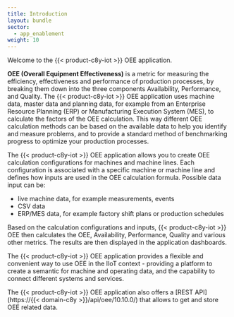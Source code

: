 ```yaml
---
title: Introduction
layout: bundle
sector: 
  - app_enablement
weight: 10
---
```


Welcome to the {{< product-c8y-iot >}} OEE application.

**OEE (Overall Equipment Effectiveness)** is a metric for measuring the efficiency, effectiveness and performance of production processes, by breaking them down into the three components Availability, Performance, and Quality.
The {{< product-c8y-iot >}} OEE application uses machine data, master data and planning data, for example from an Enterprise Resource Planning (ERP) or Manufacturing Execution System (MES), to calculate the factors of the OEE calculation. This way different OEE calculation methods can be based on the available data to help you identify and measure problems, and to provide a standard method of benchmarking progress to optimize your production processes.

The {{< product-c8y-iot >}} OEE application allows you to create OEE calculation configurations for machines and machine lines. Each configuration is associated with a specific machine or machine line and defines how inputs are used in the OEE calculation formula. Possible data input can be:

* live machine data, for example measurements, events
* CSV data
* ERP/MES data, for example factory shift plans or production schedules

Based on the calculation configurations and inputs, {{< product-c8y-iot >}} OEE then calculates the OEE, Availability, Performance, Quality and various other metrics. The results are then displayed in the application dashboards.

The {{< product-c8y-iot >}} OEE application provides a flexible and convenient way to use OEE in the IIoT context - providing a platform to create a semantic for machine and operating data, and the capability to connect different systems and services.

The {{< product-c8y-iot >}} OEE application also offers a [REST API](https://{{< domain-c8y >}}/api/oee/10.10.0/) that allows to get and store OEE related data.
